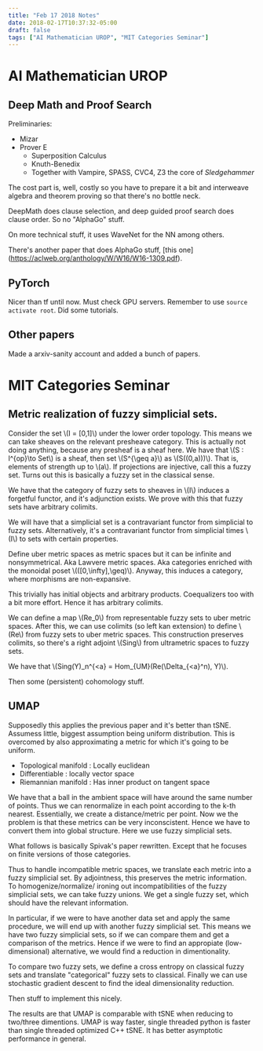 ```yaml
---
title: "Feb 17 2018 Notes"
date: 2018-02-17T10:37:32-05:00
draft: false
tags: ["AI Mathematician UROP", "MIT Categories Seminar"]
---
```


# AI Mathematician UROP

## Deep Math and Proof Search

Preliminaries:

* Mizar
* Prover E
    * Superposition Calculus
    * Knuth-Benedix
    * Together with Vampire, SPASS, CVC4, Z3 the core of *Sledgehammer*

The cost part is, well, costly so you have to prepare it a bit and interweave algebra and 
theorem proving so that there's no bottle neck.


DeepMath does clause selection, and deep guided proof search does clause order. So no "AlphaGo" stuff.

On more technical stuff, it uses WaveNet for the NN among others.

There's another paper that does AlphaGo stuff, [this one]
(https://aclweb.org/anthology/W/W16/W16-1309.pdf).

## PyTorch

Nicer than tf until now. Must check GPU servers. Remember to use `source activate root`.
Did some tutorials.

## Other papers

Made a arxiv-sanity account and added a bunch of papers.

# MIT Categories Seminar

## Metric realization of fuzzy simplicial sets. 

Consider the set \\(I = [0,1]\\) under the lower order topology. 
This means we can take sheaves on the relevant presheave category. 
This is actually not doing anything, because any presheaf is a sheaf here.
We have that \\(S : I^{op}\to Set\\) is a sheaf, then set \\(S^{\geq a}\\)
as \\(S((0,a)))\\). That is, elements of strength up to \\(a\\). If projections are injective,
call this a fuzzy set. Turns out this is basically a fuzzy set in the classical sense.

We have that the category of fuzzy sets to sheaves in \\(I\\) induces a forgetful functor,
and it's adjunction exists. We prove with this that fuzzy sets have arbitrary colimits.

We will have that a simplicial set is a contravariant functor from simplicial to fuzzy sets.
Alternatively, it's a contravariant functor from simplicial times \\(I\\) to sets with
certain properties.

Define uber metric spaces as metric spaces but it can be infinite and nonsymmetrical. 
Aka Lawvere metric spaces. Aka categories enriched with the monoidal poset 
\\(([0,\infty],\geq)\\). Anyway, this induces a category, where morphisms
are non-expansive.

This trivially has initial objects and arbitrary products. Coequalizers too with a bit more 
effort. Hence it has arbitrary colimits.

We can define a map \\(Re_0\\) from representable fuzzy sets to uber metric spaces.
After this, we can use colimits (so left kan extension) to define \\(Re\\) 
from fuzzy sets to uber metric spaces. This construction preserves colimits, so 
there's a right adjoint \\(Sing\\) from ultrametric spaces to fuzzy sets.

We have that \\(Sing(Y)\_n^{<a} = Hom\_{UM}(Re(\Delta\_{<a}^n), Y)\\).

Then some (persistent) cohomology stuff.

## UMAP

Supposedly this applies the previous paper and it's better than tSNE. 
Assumess little, biggest assumption being uniform distribution. This is overcomed by
also approximating a metric for which it's going to be uniform.

* Topological manifold : Locally euclidean
* Differentiable : locally vector space
* Riemannian manifold : Has inner product on tangent space

We have that a ball in the ambient space will have around the same number of points.
Thus we can renormalize in each point according to the k-th nearest. Essentially, we create 
a distance/metric per point. Now we the problem is that these metrics can be very inconscistent.
Hence we have to convert them into global structure. Here we use fuzzy simplicial sets.

What follows is basically Spivak's paper rewritten. Except that he focuses on finite 
versions of those categories.

Thus to handle incompatible metric spaces, we translate each metric into a fuzzy
simplicial set. By adjointness, this preserves the metric information. To homogenize/normalize/
ironing out incompatibilities of the fuzzy simplicial sets, we can take fuzzy unions.
We get a single fuzzy set, which should have the relevant information.

In particular, if we were to have another data set and apply the same procedure, we will end up
with another fuzzy simplicial set. This means we have two fuzzy simplicial sets,
so if we can compare them and get a comparison of the metrics. 
Hence if we were to find an appropiate (low-dimensional) alternative, we would find 
a reduction in dimentionality.

To compare two fuzzy sets, we define a cross entropy on classical fuzzy sets and translate
"categorical" fuzzy sets to classical. Finally we can use stochastic gradient descent
to find the ideal dimensionality reduction.

Then stuff to implement this nicely.

The results are that UMAP is comparable with tSNE when reducing to two/three dimentions.
UMAP is way faster, single threaded python is faster than single threaded optimized C++ tSNE.
It has better asymptotic performance in general.